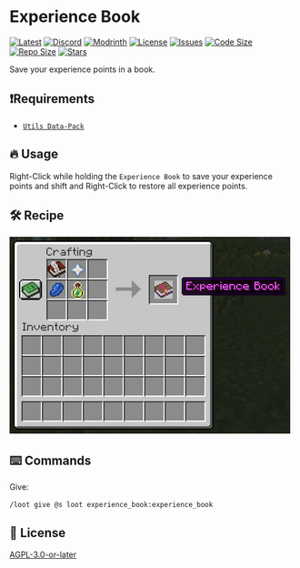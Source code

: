 # Experience Book

[![Latest](https://img.shields.io/github/v/release/lullaby6/experience-book-data-pack?color=blueviolet&logo=github)](https://github.com/lullaby6/experience-book-data-pack/releases)
[![Discord](https://img.shields.io/discord/1327308441324097681?label=discord&color=blue&logo=discord)](https://discord.gg/5UdcDa5xNC) 
[![Modrinth](https://img.shields.io/modrinth/dt/experience-book?label=modrinth&logo=modrinth)](https://modrinth.com/datapack/lullaby-experience-book)
[![License](https://img.shields.io/github/license/lullaby6/experience-book-data-pack)](https://github.com/lullaby6/experience-book-data-pack/blob/main/LICENSE)
[![Issues](https://img.shields.io/github/issues/lullaby6/experience-book-data-pack?color=orange&logo=github)](https://github.com/lullaby6/experience-book-data-pack/issues)
[![Code Size](https://img.shields.io/github/languages/code-size/lullaby6/experience-book-data-pack?color=purple&logoColor=white)](https://github.com/lullaby6/experience-book-data-pack)
[![Repo Size](https://img.shields.io/github/repo-size/lullaby6/experience-book-data-pack?logo=dropbox&color=red)](https://github.com/lullaby6/experience-book-data-pack)
[![Stars](https://img.shields.io/github/stars/lullaby6/experience-book-data-pack?logo=github&color=yellow)](https://github.com/lullaby6/experience-book-data-pack/stargazers)

Save your experience points in a book.

## ❗Requirements

- [`Utils Data-Pack`](https://modrinth.com/datapack/lullaby-utils)

## 🔥 Usage

Right-Click while holding the `Experience Book` to save your experience points and shift and Right-Click to restore all experience points.

## 🛠️ Recipe

![recipe](https://raw.githubusercontent.com/lullaby6/experience-book-data-pack/refs/heads/main/images/recipe.png)

## ⌨️ Commands

Give:

```mcfunction
/loot give @s loot experience_book:experience_book
```

## 🪪 License

[AGPL-3.0-or-later](https://github.com/lullaby6/experience-book-data-pack/blob/main/LICENSE)